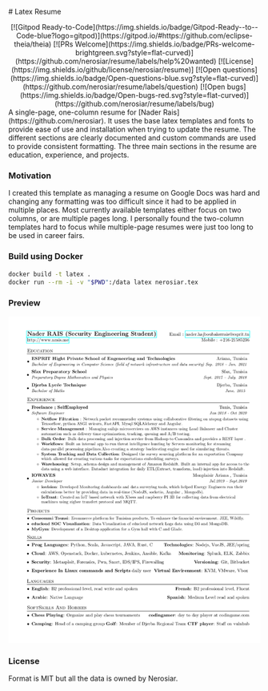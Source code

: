 # Latex Resume

<div id="badges" align="center">
  [![Gitpod Ready-to-Code](https://img.shields.io/badge/Gitpod-Ready--to--Code-blue?logo=gitpod)](https://gitpod.io/#https://github.com/eclipse-theia/theia)
  [![PRs Welcome](https://img.shields.io/badge/PRs-welcome-brightgreen.svg?style=flat-curved)](https://github.com/nerosiar/resume/labels/help%20wanted)
  [![License](https://img.shields.io/github/license/nerosiar/resume)]
  [![Open questions](https://img.shields.io/badge/Open-questions-blue.svg?style=flat-curved)](https://github.com/nerosiar/resume/labels/question)
  [![Open bugs](https://img.shields.io/badge/Open-bugs-red.svg?style=flat-curved)](https://github.com/nerosiar/resume/labels/bug)
</div>
A single-page, one-column resume for [Nader Rais](https://github.com/nerosiar). It uses the base latex templates and fonts to provide ease of use and installation when trying to update the resume. The different sections are clearly documented and custom commands are used to provide consistent formatting. The three main sections in the resume are education, experience, and projects.

### Motivation

I created this template as managing a resume on Google Docs was hard and changing any formatting was too difficult since it had to be applied in multiple places. Most currently available templates either focus on two columns, or are multiple pages long. I personally found the two-column templates hard to focus while multiple-page resumes were just too long to be used in career fairs.

### Build using Docker

```sh
docker build -t latex .
docker run --rm -i -v "$PWD":/data latex nerosiar.tex
```

### Preview

![Resume Screenshot](/resume_preview.png)

### License

Format is MIT but all the data is owned by Nerosiar.
